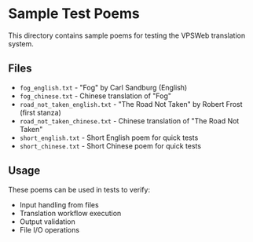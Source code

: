 # Sample Test Poems

This directory contains sample poems for testing the VPSWeb translation system.

## Files

- `fog_english.txt` - "Fog" by Carl Sandburg (English)
- `fog_chinese.txt` - Chinese translation of "Fog"
- `road_not_taken_english.txt` - "The Road Not Taken" by Robert Frost (first stanza)
- `road_not_taken_chinese.txt` - Chinese translation of "The Road Not Taken"
- `short_english.txt` - Short English poem for quick tests
- `short_chinese.txt` - Short Chinese poem for quick tests

## Usage

These poems can be used in tests to verify:
- Input handling from files
- Translation workflow execution
- Output validation
- File I/O operations